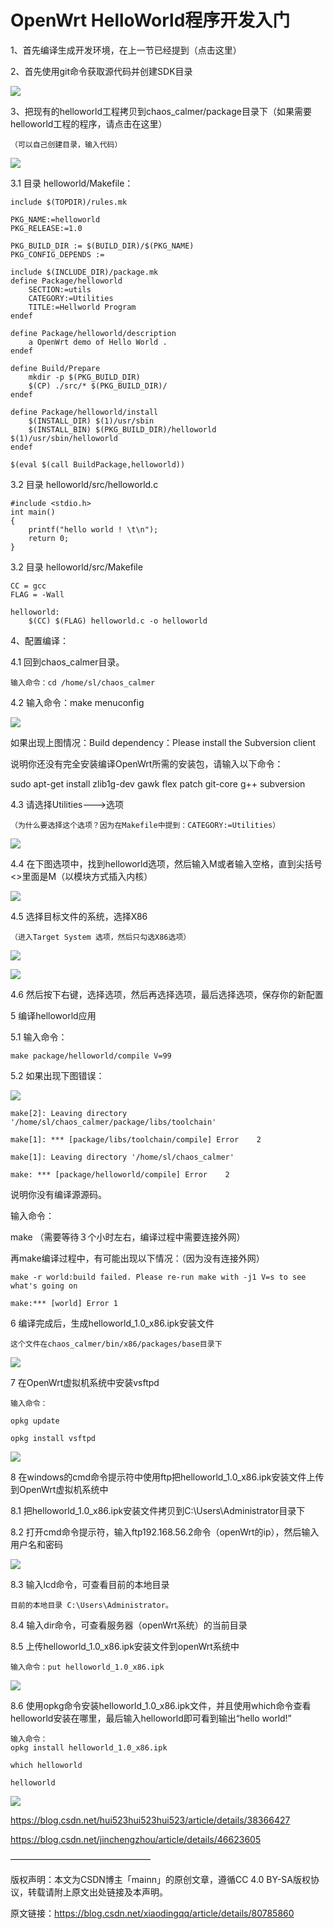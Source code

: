 # OpenWrt HelloWorld程序开发入门

1、首先编译生成开发环境，在上一节已经提到（点击这里）

2、首先使用git命令获取源代码并创建SDK目录

![](./helloworld/20180623183203141.png)

3、把现有的helloworld工程拷贝到chaos_calmer/package目录下（如果需要helloworld工程的程序，请点击在这里）

    （可以自己创建目录，输入代码）

![](./helloworld/20180623183320193.png)

3.1 目录 helloworld/Makefile：  

```
include $(TOPDIR)/rules.mk

PKG_NAME:=helloworld
PKG_RELEASE:=1.0

PKG_BUILD_DIR := $(BUILD_DIR)/$(PKG_NAME)
PKG_CONFIG_DEPENDS :=

include $(INCLUDE_DIR)/package.mk
define Package/helloworld
    SECTION:=utils
    CATEGORY:=Utilities
    TITLE:=Hellworld Program
endef

define Package/helloworld/description
    a OpenWrt demo of Hello World .
endef

define Build/Prepare
    mkdir -p $(PKG_BUILD_DIR)
    $(CP) ./src/* $(PKG_BUILD_DIR)/
endef

define Package/helloworld/install
    $(INSTALL_DIR) $(1)/usr/sbin
    $(INSTALL_BIN) $(PKG_BUILD_DIR)/helloworld $(1)/usr/sbin/helloworld
endef

$(eval $(call BuildPackage,helloworld))
```

3.2 目录 helloworld/src/helloworld.c

```
#include <stdio.h>
int main()
{
    printf("hello world ! \t\n");
    return 0;
}
```

3.2 目录 helloworld/src/Makefile

```
CC = gcc
FLAG = -Wall

helloworld:
    $(CC) $(FLAG) helloworld.c -o helloworld
```

4、配置编译：

4.1 回到chaos_calmer目录。

    输入命令：cd /home/sl/chaos_calmer

4.2 输入命令：make menuconfig

![](./helloworld/20180623183513229.png)

如果出现上图情况：Build dependency：Please install the Subversion client

说明你还没有完全安装编译OpenWrt所需的安装包，请输入以下命令：

sudo apt-get install zlib1g-dev gawk flex patch git-core g++ subversion

4.3 请选择Utilities--->选项

    （为什么要选择这个选项？因为在Makefile中提到：CATEGORY:=Utilities）

![](./helloworld/20180623183851997.png)

4.4 在下图选项中，找到helloworld选项，然后输入M或者输入空格，直到尖括号<>里面是M（以模块方式插入内核）

![](./helloworld/20180623184020982.png)

4.5 选择目标文件的系统，选择X86

    （进入Target System 选项，然后只勾选X86选项）

![](./helloworld/20180623184139304.png)

![](./helloworld/20180623184146787.png)

4.6 然后按下右键，选择<Exit>选项，然后再选择<Exit>选项，最后选择<Yes>选项，保存你的新配置

5 编译helloworld应用

5.1 输入命令：

    make package/helloworld/compile V=99

5.2 如果出现下图错误：

![](./helloworld/20180623184929727.png)

```
make[2]: Leaving directory '/home/sl/chaos_calmer/package/libs/toolchain'

make[1]: *** [package/libs/toolchain/compile] Error    2

make[1]: Leaving directory '/home/sl/chaos_calmer'

make: *** [package/helloworld/compile] Error    2
```

说明你没有编译源源码。

输入命令：

make （需要等待３个小时左右，编译过程中需要连接外网）

再make编译过程中，有可能出现以下情况：（因为没有连接外网）

```
make -r world:build failed. Please re-run make with -j1 V=s to see what's going on

make:*** [world] Error 1
```

6 编译完成后，生成helloworld_1.0_x86.ipk安装文件

    这个文件在chaos_calmer/bin/x86/packages/base目录下

![](./helloworld/20180623185653264.png)

7 在OpenWrt虚拟机系统中安装vsftpd

    输入命令：
    
    opkg update
    
    opkg install vsftpd

![](./helloworld/20180623185807571.png)

8 在windows的cmd命令提示符中使用ftp把helloworld_1.0_x86.ipk安装文件上传到OpenWrt虚拟机系统中

8.1 把helloworld_1.0_x86.ipk安装文件拷贝到C:\Users\Administrator目录下

8.2 打开cmd命令提示符，输入ftp192.168.56.2命令（openWrt的ip），然后输入用户名和密码

![](./helloworld/2018062319010347.png)

8.3 输入lcd命令，可查看目前的本地目录

    目前的本地目录 C:\Users\Administrator。

8.4 输入dir命令，可查看服务器（openWrt系统）的当前目录

8.5 上传helloworld_1.0_x86.ipk安装文件到openWrt系统中

    输入命令：put helloworld_1.0_x86.ipk

![](./helloworld/20180623190212576.png)

8.6 使用opkg命令安装helloworld_1.0_x86.ipk文件，并且使用which命令查看helloworld安装在哪里，最后输入helloworld即可看到输出“hello world!”

    输入命令：
    opkg install helloworld_1.0_x86.ipk
    
    which helloworld
    
    helloworld

![](./helloworld/20180623190250683.png)

https://blog.csdn.net/hui523hui523hui523/article/details/38366427

https://blog.csdn.net/jinchengzhou/article/details/46623605

————————————————

版权声明：本文为CSDN博主「mainn」的原创文章，遵循CC 4.0 BY-SA版权协议，转载请附上原文出处链接及本声明。

原文链接：https://blog.csdn.net/xiaodingqq/article/details/80785860
